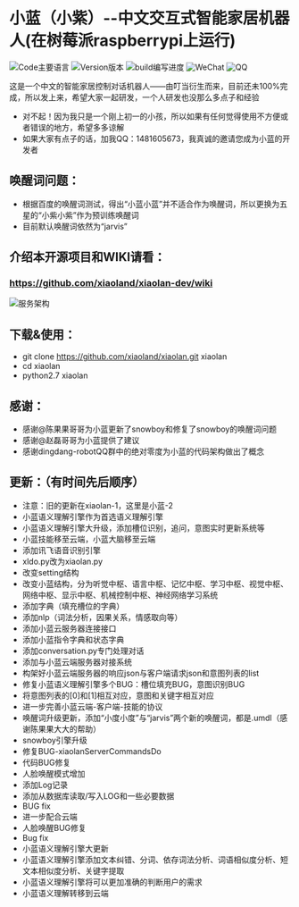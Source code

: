 # 小蓝（小紫）--中文交互式智能家居机器人(在树莓派raspberrypi上运行)
![Code主要语言](https://img.shields.io/badge/main_code-python-blue.svg)
![Version版本](https://img.shields.io/badge/last_version-V2.0-green.svg)
![build编写进度](https://img.shields.io/badge/first_ver-37%25-brightgreen.svg)
![WeChat](https://img.shields.io/badge/WeChat-18680171381-orange.svg)
![QQ](https://img.shields.io/badge/QQ-1481605673-yellow.svg)

这是一个中文的智能家居控制对话机器人——由叮当衍生而来，目前还未100%完成，所以发上来，希望大家一起研发，一个人研发也没那么多点子和经验

- 对不起！因为我只是一个刚上初一的小孩，所以如果有任何觉得使用不方便或者错误的地方，希望多多谅解
- 如果大家有点子的话，加我QQ：1481605673，我真诚的邀请您成为小蓝的开发者

## 唤醒词问题：
- 根据百度的唤醒词测试，得出“小蓝小蓝”并不适合作为唤醒词，所以更换为五星的“小紫小紫”作为预训练唤醒词
- 目前默认唤醒词依然为“jarvis”

## 介绍本开源项目和WIKI请看：
### https://github.com/xiaoland/xiaolan-dev/wiki
![服务架构](https://github.com/xiaoland/xiaolan-dev/blob/master/%E5%B0%8F%E8%93%9D%E6%9C%8D%E5%8A%A1%E6%80%9D%E7%BB%B4%E5%AF%BC%E5%9B%BE.PNG)

## 下载&使用：
- git clone https://github.com/xiaoland/xiaolan.git xiaolan
- cd xiaolan
- python2.7 xiaolan

## 感谢：
- 感谢@陈果果哥哥为小蓝更新了snowboy和修复了snowboy的唤醒词问题
- 感谢@赵磊哥哥为小蓝提供了建议
- 感谢dingdang-robotQQ群中的绝对零度为小蓝的代码架构做出了概念


## 更新：（有时间先后顺序）
- 注意：旧的更新在xiaolan-1，这里是小蓝-2
- 小蓝语义理解引擎作为首选语义理解引擎
- 小蓝语义理解引擎大升级，添加槽位识别，追问，意图实时更新系统等
- 小蓝技能移至云端，小蓝大脑移至云端
- 添加讯飞语音识别引擎
- xldo.py改为xiaolan.py
- 改变setting结构
- 改变小蓝结构，分为听觉中枢、语言中枢、记忆中枢、学习中枢、视觉中枢、网络中枢、显示中枢、机械控制中枢、神经网络学习系统
- 添加字典（填充槽位的字典）
- 添加nlp（词法分析，因果关系，情感取向等）
- 添加小蓝云服务器连接接口
- 添加小蓝指令字典和状态字典
- 添加conversation.py专门处理对话
- 添加与小蓝云端服务器对接系统
- 构架好小蓝云端服务器的响应json与客户端请求json和意图列表的list
- 修复小蓝语义理解引擎多个BUG：槽位填充BUG，意图识别BUG
- 将意图列表的[0]和[1]相互对应，意图和关键字相互对应
- 进一步完善小蓝云端-客户端-技能的协议
- 唤醒词升级更新，添加“小度小度”与“jarvis”两个新的唤醒词，都是.umdl（感谢陈果果大大的帮助）
- snowboy引擎升级
- 修复BUG-xiaolanServerCommandsDo
- 代码BUG修复
- 人脸唤醒模式增加
- 添加Log记录
- 添加从数据库读取/写入LOG和一些必要数据
- BUG fix
- 进一步配合云端
- 人脸唤醒BUG修复
- Bug fix
- 小蓝语义理解引擎大更新
- 小蓝语义理解引擎添加文本纠错、分词、依存词法分析、词语相似度分析、短文本相似度分析、关键字提取
- 小蓝语义理解引擎将可以更加准确的判断用户的需求
- 小蓝语义理解转移到云端

